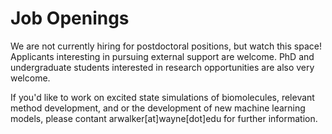 # Job Openings

We are not currently hiring for postdoctoral positions, but watch this space! Applicants interesting in pursuing external support are welcome. PhD and undergraduate students interested in research opportunities are also very welcome.  

If you'd like to work on excited state simulations of biomolecules, relevant method development, and or the development of new machine learning models, please contant arwalker[at]wayne[dot]edu for further information. 

